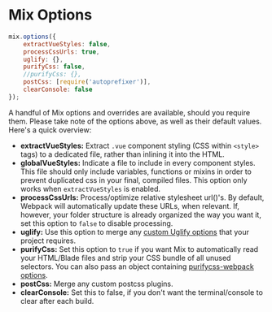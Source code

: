 # Mix Options

```js
mix.options({
    extractVueStyles: false,
    processCssUrls: true,
    uglify: {},
    purifyCss: false,
    //purifyCss: {},
    postCss: [require('autoprefixer')],
    clearConsole: false
});
```

A handful of Mix options and overrides are available, should you require them. Please take note of the options above, as well as their default values. Here's a quick overview:

* **extractVueStyles:** Extract `.vue` component styling (CSS within `<style>` tags) to a dedicated file, rather than inlining it into the HTML.
* **globalVueStyles:** Indicate a file to include in every component styles. This file should only include variables, functions or mixins in order to prevent duplicated css in your final, compiled files. This option only works when `extractVueStyles` is enabled.
* **processCssUrls:** Process/optimize relative stylesheet url()'s. By default, Webpack will automatically update these URLs, when relevant. If, however, your folder structure is already organized the way you want it, set this option to `false` to disable processing.
* **uglify:** Use this option to merge any [custom Uglify options](https://webpack.js.org/plugins/uglifyjs-webpack-plugin/#options) that your project requires.
* **purifyCss:** Set this option to `true` if you want Mix to automatically read your HTML/Blade files and strip your CSS bundle of all unused selectors. You can also pass an object containing [purifycss-webpack options](https://github.com/webpack-contrib/purifycss-webpack#options).
* **postCss:** Merge any custom postcss plugins.
* **clearConsole:** Set this to false, if you don't want the terminal/console to clear after each build.
